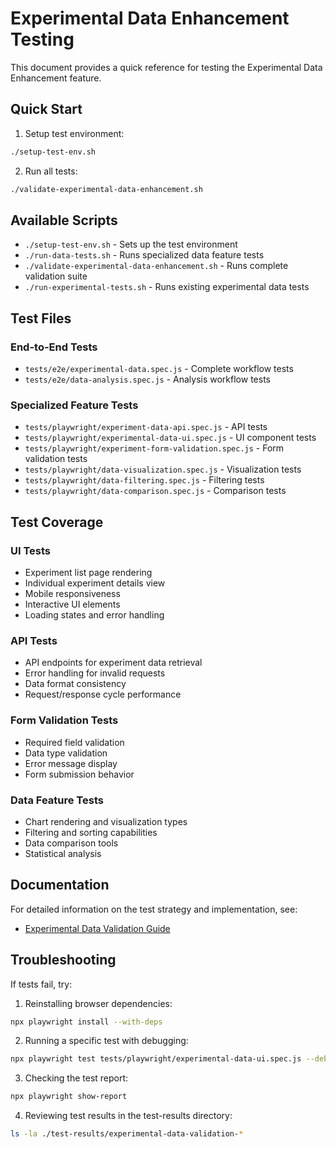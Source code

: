 # Experimental Data Enhancement Testing

This document provides a quick reference for testing the Experimental Data Enhancement feature.

## Quick Start

1. Setup test environment:
```bash
./setup-test-env.sh
```

2. Run all tests:
```bash
./validate-experimental-data-enhancement.sh
```

## Available Scripts

- `./setup-test-env.sh` - Sets up the test environment
- `./run-data-tests.sh` - Runs specialized data feature tests
- `./validate-experimental-data-enhancement.sh` - Runs complete validation suite
- `./run-experimental-tests.sh` - Runs existing experimental data tests

## Test Files

### End-to-End Tests
- `tests/e2e/experimental-data.spec.js` - Complete workflow tests
- `tests/e2e/data-analysis.spec.js` - Analysis workflow tests

### Specialized Feature Tests
- `tests/playwright/experiment-data-api.spec.js` - API tests
- `tests/playwright/experimental-data-ui.spec.js` - UI component tests
- `tests/playwright/experiment-form-validation.spec.js` - Form validation tests
- `tests/playwright/data-visualization.spec.js` - Visualization tests
- `tests/playwright/data-filtering.spec.js` - Filtering tests
- `tests/playwright/data-comparison.spec.js` - Comparison tests

## Test Coverage

### UI Tests
- Experiment list page rendering
- Individual experiment details view
- Mobile responsiveness
- Interactive UI elements
- Loading states and error handling

### API Tests
- API endpoints for experiment data retrieval
- Error handling for invalid requests
- Data format consistency
- Request/response cycle performance

### Form Validation Tests
- Required field validation
- Data type validation
- Error message display
- Form submission behavior

### Data Feature Tests
- Chart rendering and visualization types
- Filtering and sorting capabilities
- Data comparison tools
- Statistical analysis

## Documentation

For detailed information on the test strategy and implementation, see:
- [Experimental Data Validation Guide](/docs/EXPERIMENTAL_DATA_VALIDATION.md)

## Troubleshooting

If tests fail, try:

1. Reinstalling browser dependencies:
```bash
npx playwright install --with-deps
```

2. Running a specific test with debugging:
```bash
npx playwright test tests/playwright/experimental-data-ui.spec.js --debug
```

3. Checking the test report:
```bash
npx playwright show-report
```

4. Reviewing test results in the test-results directory:
```bash
ls -la ./test-results/experimental-data-validation-*
```